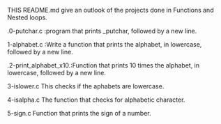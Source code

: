 THIS README.md give an outlook of the projects done in Functions and  Nested loops.


.0-putchar.c		:program that prints _putchar, followed by a new line.

1-alphabet.c		:Write a function that prints the alphabet, in lowercase, followed by a new line.

.2-print_alphabet_x10.:Function that prints 10 times the alphabet, in lowercase, followed by a new line.

3-islower.c 	This checks if the aphabets are lowercase.


4-isalpha.c    The function that checks for alphabetic character.

5-sign.c	Function that prints the sign of a number.
